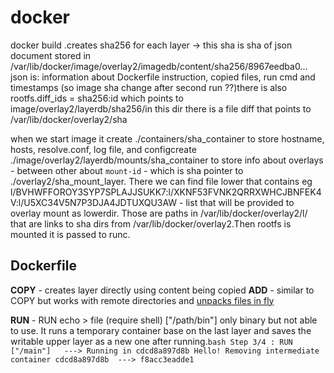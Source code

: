 # docker
docker build .creates sha256 for each layer -> this sha is sha of json document stored in /var/lib/docker/image/overlay2/imagedb/content/sha256/8967eedba0...
json is: information about Dockerfile instruction, copied files, run cmd and timestamps (so image sha change after second run ??)there is also rootfs.diff_ids = sha256:id which points to image/overlay2/layerdb/sha256/in this dir there is a file diff that points to /var/lib/docker/overlay2/sha 

when we start image it 
create ./containers/sha_container to store hostname, hosts, resolve.conf, log file, and configcreate ./image/overlay2/layerdb/mounts/sha_container to store info about overlays - between other about `mount-id` - which is sha pointer to ./overlay2/sha_mount_layer. There we can find file lower that contains eg l/BVHWFFOROY3SYP7SPLAJJSUKK7:l/XKNF53FVNK2QRRXWHCJBNFEK4V:l/U5XC34V5N7P3DJA4JDTUXQU3AW - list that will be provided to overlay mount as lowerdir. Those are paths in /var/lib/docker/overlay2/l/ that are links to sha dirs from /var/lib/docker/overlay2.Then rootfs is mounted it is passed to runc.

## Dockerfile
**COPY** - creates layer directly using content being copied
**ADD** - similar to COPY but works with remote directories and [unpacks files in fly](https://github.com/gliderlabs/docker-alpine/blob/c7368b846ee805b286d9034a39e0bbf40bc079b3/versions/library-3.5/Dockerfile)

**RUN** - RUN echo > file (require shell) ["/path/bin"] only binary but not able to use. It runs a temporary container base on the last layer and saves the writable upper layer as a new one after running.```bash
Step 3/4 : RUN ["/main"] 
 ---> Running in cdcd8a897d8b
Hello!
Removing intermediate container cdcd8a897d8b
 ---> f8acc3eadde1```
